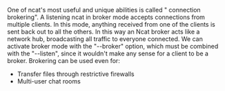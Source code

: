 
One of ncat's most useful and unique abilities is called "
connection brokering". A listening ncat in broker mode accepts
connections from multiple clients. In this mode, anything
received from one of the clients is sent back out to all the
others. In this way an Ncat broker acts like a network hub,
broadcasting all traffic to everyone connected. We can activate
broker mode with the "--broker" option, which must be combined
with the "--listen", since it wouldn't make any sense for a client
to be a broker. Brokering can be used even for:

- Transfer files through restrictive firewalls
- Multi-user chat rooms

